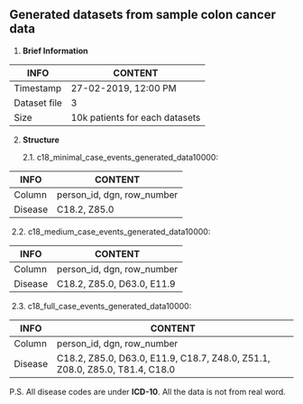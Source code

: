 ## Generated datasets from sample colon cancer data

1. **Brief Information**

| INFO         | CONTENT                        |
| ------------ | ------------------------------ |
| Timestamp    | 27-02-2019, 12:00 PM           |
| Dataset file | 3                              |
| Size         | 10k patients for each datasets |



2. **Structure**

   2.1. c18_minimal_case_events_generated_data10000:

| INFO    | CONTENT                    |
| ------- | -------------------------- |
| Column  | person_id, dgn, row_number |
| Disease | C18.2, Z85.0               |

​	2.2. c18_medium_case_events_generated_data10000:

| INFO    | CONTENT                    |
| ------- | -------------------------- |
| Column  | person_id, dgn, row_number |
| Disease | C18.2, Z85.0, D63.0, E11.9 |

​	2.3. c18_full_case_events_generated_data10000:

| INFO    | CONTENT                                                                   |
| ------- | ------------------------------------------------------------------------- |
| Column  | person_id, dgn, row_number                                                |
| Disease | C18.2, Z85.0, D63.0, E11.9, C18.7, Z48.0, Z51.1, Z08.0, Z85.0, T81.4, C18.0|

P.S. All disease codes are under **ICD-10**. All the data is not from real word.
